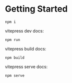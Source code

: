 # Getting Started

```shell
npm i
```

vitepress dev docs:

```shell
npm run
```

vitepress build docs:

```
npm build
```

vitepress serve docs:

```shell
npm serve 
```

